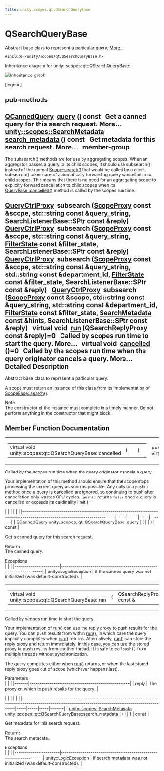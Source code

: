 ```yaml
---
Title: unity.scopes.qt.QSearchQueryBase
---
```

        
QSearchQueryBase
================

Abstract base class to represent a particular query. [More...](#details)

`#include <unity/scopes/qt/QSearchQueryBase.h>`

Inheritance diagram for unity::scopes::qt::QSearchQueryBase:

![Inheritance graph](https://developer.ubuntu.com/static/devportal_uploaded/7e61e600-c962-45fa-b6d0-7e29ec2a5647-api/scopes/cpp/sdk-15.04.5/unity.scopes.qt.QSearchQueryBase/classunity_1_1scopes_1_1qt_1_1_q_search_query_base__inherit__graph.png)

<span class="legend">\[legend\]</span>

pub-methods
------------------------------------------------------

<a href="unity.scopes.qt.QCannedQuery.md">QCannedQuery</a> 
<a href="#a1ad69c195d42ecaea4a7851f1dfc6023">query</a> () const
 
Get a canned query for this search request. More...
 
<a href="unity.scopes.SearchMetadata.md">unity::scopes::SearchMetadata</a> 
<a href="#a222670a440c3712d1bf5cfe220d6f55a">search_metadata</a> () const
 
Get metadata for this search request. More...
 
member-group
------------------------------------------------

<span id="amgrp57d140a8b5aacb224d2be9c1320bc8e9" class="anchor"></span>The subsearch() methods are for use by aggregating scopes. When an aggregator passes a query to its child scopes, it should use subsearch() instead of the normal <a href="unity.scopes.Scope.md#a09976690ca801ecada50687df6046a29" title="Initiates a search query. ">Scope::search()</a> that would be called by a client. subsearch() takes care of automatically forwarding query cancellation to child scopes. This means that there is no need for an aggregating scope to explicitly forward cancellation to child scopes when its <a href="unity.scopes.QueryBase.md#a596b19dbfd6efe96b834be75a9b64c68" title="Called by the scopes runtime when the query originator cancels a query. ">QueryBase::cancelled()</a> method is called by the scopes run time.

<a href="unity.scopes.md#a35e73cba26e0db0b36ffa0283a7d55dd">QueryCtrlProxy</a> 
**subsearch** (<a href="unity.scopes.md#a94db15da410f8419e4da711db842aaae">ScopeProxy</a> const &scope, std::string const &query\_string, SearchListenerBase::SPtr const &reply)
 
<a href="unity.scopes.md#a35e73cba26e0db0b36ffa0283a7d55dd">QueryCtrlProxy</a> 
**subsearch** (<a href="unity.scopes.md#a94db15da410f8419e4da711db842aaae">ScopeProxy</a> const &scope, std::string const &query\_string, <a href="unity.scopes.FilterState.md">FilterState</a> const &filter\_state, SearchListenerBase::SPtr const &reply)
 
<a href="unity.scopes.md#a35e73cba26e0db0b36ffa0283a7d55dd">QueryCtrlProxy</a> 
**subsearch** (<a href="unity.scopes.md#a94db15da410f8419e4da711db842aaae">ScopeProxy</a> const &scope, std::string const &query\_string, std::string const &department\_id, <a href="unity.scopes.FilterState.md">FilterState</a> const &filter\_state, SearchListenerBase::SPtr const &reply)
 
<a href="unity.scopes.md#a35e73cba26e0db0b36ffa0283a7d55dd">QueryCtrlProxy</a> 
**subsearch** (<a href="unity.scopes.md#a94db15da410f8419e4da711db842aaae">ScopeProxy</a> const &scope, std::string const &query\_string, std::string const &department\_id, <a href="unity.scopes.FilterState.md">FilterState</a> const &filter\_state, <a href="unity.scopes.SearchMetadata.md">SearchMetadata</a> const &hints, SearchListenerBase::SPtr const &reply)
 
virtual void 
<a href="#ae12e4040935c2240f2f02482acd49e89">run</a> (QSearchReplyProxy const &reply)=0
 
Called by scopes run time to start the query. More...
 
virtual void 
<a href="#a811927afeb090c114fd8ad5b459ec4e7">cancelled</a> ()=0
 
Called by the scopes run time when the query originator cancels a query. More...
 
<span id="details"></span>
Detailed Description
--------------------

Abstract base class to represent a particular query.

A scope must return an instance of this class from its implementation of <a href="unity.scopes.ScopeBase.md#a0e4969ff26dc1d396d74c56d896fd564" title="Called by the scopes runtime when a scope needs to instantiate a query. ">ScopeBase::search()</a>.

Note  
The constructor of the instance must complete in a timely manner. Do not perform anything in the constructor that might block.

Member Function Documentation
-----------------------------

<span id="a811927afeb090c114fd8ad5b459ec4e7" class="anchor"></span>
<table>
<colgroup>
<col width="50%" />
<col width="50%" />
</colgroup>
<tbody>
<tr class="odd">
<td><table>
<tbody>
<tr class="odd">
<td>virtual void unity::scopes::qt::QSearchQueryBase::cancelled</td>
<td>(</td>
<td></td>
<td>)</td>
<td></td>
</tr>
</tbody>
</table></td>
<td><span class="mlabels"><span class="mlabel">pure virtual</span><span class="mlabel">slot</span></span></td>
</tr>
</tbody>
</table>

Called by the scopes run time when the query originator cancels a query.

Your implementation of this method should ensure that the scope stops processing the current query as soon as possible. Any calls to a `push()` method once a query is cancelled are ignored, so continuing to push after cancellation only wastes CPU cycles. (`push()` returns `false` once a query is cancelled or exceeds its cardinality limit.)

<span id="a1ad69c195d42ecaea4a7851f1dfc6023" class="anchor"></span>
|                                                                                                                             |     |     |     |       |
|-----------------------------------------------------------------------------------------------------------------------------|-----|-----|-----|-------|
| <a href="unity.scopes.qt.QCannedQuery.md">QCannedQuery</a> unity::scopes::qt::QSearchQueryBase::query | (   |     | )   | const |

Get a canned query for this search request.

Returns  
The canned query.

<!-- -->

Exceptions  
|                       |                                                                    |
|-----------------------|--------------------------------------------------------------------|
| unity::LogicException | if the canned query was not initialized (was default-constructed). |

<span id="ae12e4040935c2240f2f02482acd49e89" class="anchor"></span>
<table>
<colgroup>
<col width="50%" />
<col width="50%" />
</colgroup>
<tbody>
<tr class="odd">
<td><table>
<tbody>
<tr class="odd">
<td>virtual void unity::scopes::qt::QSearchQueryBase::run</td>
<td>(</td>
<td>QSearchReplyProxy const &amp; </td>
<td><em>reply</em></td>
<td>)</td>
<td></td>
</tr>
</tbody>
</table></td>
<td><span class="mlabels"><span class="mlabel">pure virtual</span><span class="mlabel">slot</span></span></td>
</tr>
</tbody>
</table>

Called by scopes run time to start the query.

Your implementation of <a href="#ae12e4040935c2240f2f02482acd49e89" title="Called by scopes run time to start the query. ">run()</a> can use the reply proxy to push results for the query. You can push results from within <a href="#ae12e4040935c2240f2f02482acd49e89" title="Called by scopes run time to start the query. ">run()</a>, in which case the query implicitly completes when <a href="#ae12e4040935c2240f2f02482acd49e89" title="Called by scopes run time to start the query. ">run()</a> returns. Alternatively, <a href="#ae12e4040935c2240f2f02482acd49e89" title="Called by scopes run time to start the query. ">run()</a> can store the reply proxy and return immediately. In this case, you can use the stored proxy to push results from another thread. It is safe to call `push()` from multiple threads without synchronization.

The query completes either when <a href="#ae12e4040935c2240f2f02482acd49e89" title="Called by scopes run time to start the query. ">run()</a> returns, or when the last stored reply proxy goes out of scope (whichever happens last).

Parameters  
|       |                                                   |
|-------|---------------------------------------------------|
| reply | The proxy on which to push results for the query. |

<span id="a222670a440c3712d1bf5cfe220d6f55a" class="anchor"></span>
|                                                                                                                                                        |     |     |     |       |
|--------------------------------------------------------------------------------------------------------------------------------------------------------|-----|-----|-----|-------|
| <a href="unity.scopes.SearchMetadata.md">unity::scopes::SearchMetadata</a> unity::scopes::qt::QSearchQueryBase::search\_metadata | (   |     | )   | const |

Get metadata for this search request.

Returns  
The search metadata.

<!-- -->

Exceptions  
|                       |                                                                   |
|-----------------------|-------------------------------------------------------------------|
| unity::LogicException | if search metadata was not initialized (was default-constructed). |

